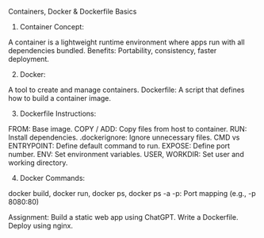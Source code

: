 Containers, Docker & Dockerfile Basics

1. Container Concept:

A container is a lightweight runtime environment where apps run with all dependencies bundled.
Benefits: Portability, consistency, faster deployment.

2. Docker:

A tool to create and manage containers.
Dockerfile: A script that defines how to build a container image.

3. Dockerfile Instructions:

FROM: Base image.
COPY / ADD: Copy files from host to container.
RUN: Install dependencies.
.dockerignore: Ignore unnecessary files.
CMD vs ENTRYPOINT: Define default command to run.
EXPOSE: Define port number.
ENV: Set environment variables.
USER, WORKDIR: Set user and working directory.

4. Docker Commands:

docker build, docker run, docker ps, docker ps -a
-p: Port mapping (e.g., -p 8080:80)

Assignment:
Build a static web app using ChatGPT.
Write a Dockerfile.
Deploy using nginx.
